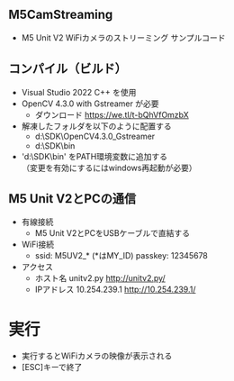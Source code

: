 M5CamStreaming
------------
- M5 Unit V2 WiFiカメラのストリーミング サンプルコード

## コンパイル（ビルド）
- Visual Studio 2022 C++ を使用
- OpenCV 4.3.0 with Gstreamer が必要
  - ダウンロード https://we.tl/t-bQhVfOmzbX
- 解凍したフォルダを以下のように配置する
  - d:\SDK\OpenCV4.3.0_Gstreamer
  - d:\SDK\bin
- 'd:\SDK\bin' をPATH環境変数に追加する  
（変更を有効にするにはwindows再起動が必要）

## M5 Unit V2とPCの通信
- 有線接続
  - M5 Unit V2とPCをUSBケーブルで直結する
- WiFi接続
  - ssid: M5UV2_* (*はMY_ID) passkey: 12345678
- アクセス
  - ホスト名 unitv2.py  http://unitv2.py/
  - IPアドレス 10.254.239.1  http://10.254.239.1/

# 実行
- 実行するとWiFiカメラの映像が表示される
- [ESC]キーで終了
